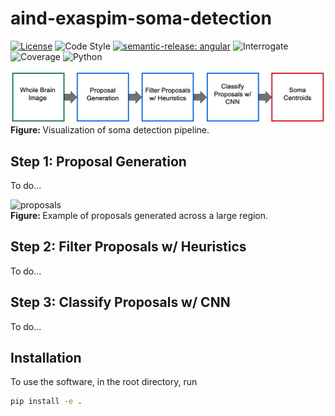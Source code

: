 # aind-exaspim-soma-detection

[![License](https://img.shields.io/badge/license-MIT-brightgreen)](LICENSE)
![Code Style](https://img.shields.io/badge/code%20style-black-black)
[![semantic-release: angular](https://img.shields.io/badge/semantic--release-angular-e10079?logo=semantic-release)](https://github.com/semantic-release/semantic-release)
![Interrogate](https://img.shields.io/badge/interrogate-100.0%25-brightgreen)
![Coverage](https://img.shields.io/badge/coverage-100%25-brightgreen?logo=codecov)
![Python](https://img.shields.io/badge/python->=3.10-blue?logo=python)

<p>
  <img src="imgs/pipeline.png" width="900" alt="pipeline">
  <br>
  <b> Figure: </b>Visualization of soma detection pipeline.
</p>

## Step 1: Proposal Generation

To do...

<p>
  <img src="imgs/proposals_example.png.png" width="900" alt="proposals">
  <br>
  <b> Figure: </b>Example of proposals generated across a large region.
</p>

## Step 2: Filter Proposals w/ Heuristics

To do...

## Step 3: Classify Proposals w/ CNN

To do...

## Installation
To use the software, in the root directory, run
```bash
pip install -e .
```

